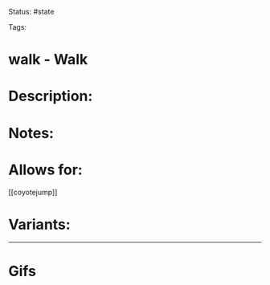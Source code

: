 Status: #state

Tags: 

# walk - Walk

# Description:


# Notes:


# Allows for:
[[coyotejump]]

# Variants:


___
# Gifs
